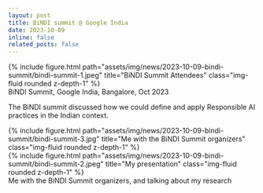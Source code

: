 ```yaml
---
layout: post
title: BiNDI summit @ Google India
date: 2023-10-09
inline: false
related_posts: false
---
```


<div class="row">
    <div class="col-sm mt-3 mt-md-0">
        {% include figure.html path="assets/img/news/2023-10-09-bindi-summit/bindi-summit-1.jpeg" 
        title="BiNDI Summit Attendees" class="img-fluid rounded z-depth-1" %}
    </div>
</div>
<div class="caption">
    BiNDI Summit, Google India, Bangalore, Oct 2023
</div>

The BiNDI summit discussed how we could define and apply Responsible AI practices in the Indian context.

<div class="row justify-content-sm-center">
    <div class="col-sm-8 mt-3 mt-md-0">
        {% include figure.html path="assets/img/news/2023-10-09-bindi-summit/bindi-summit-3.jpg" 
        title="Me with the BiNDI Summit organizers" class="img-fluid rounded z-depth-1" %}
    </div>
    <div class="col-sm-4 mt-3 mt-md-0">
        {% include figure.html path="assets/img/news/2023-10-09-bindi-summit/bindi-summit-2.jpeg"
        title="My presentation" class="img-fluid rounded z-depth-1" %}
    </div>
</div>
<div class="caption">
    Me with the BiNDI Summit organizers, and talking about my research
</div>